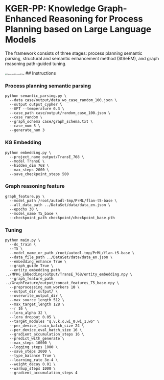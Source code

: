 # KGER-PP: Knowledge Graph-Enhanced Reasoning for Process Planning based on Large Language Models

The framework consists of three stages: process planning semantic parsing,  structural and semantic enhancement method (StSeEM), and graph reasoning path-guided tuning.

<img src="https://gitee.com/feng-xueqian/pic-go/raw/master/Figure_model_overall_flow.png" alt="Figure_model_overall_flow" style="zoom: 33%;" />
## Instructions

### Process planning semantic parsing

```shell
python semantic_parsing.py \
  --data case/output/data_wo_case_random_100.json \
  --output output_cypher \
  --GPT --temperature 0.3 \
  --case_path case/output/random_case_100.json \
  --case_random \
  --graph_schema case/graph_schema.txt \
  --case_num 5 \
  --generate_num 3
```

### KG Embedding

```shell
python embedding.py \
  --project_name output/TransE_768 \
  --model TransE \
  --hidden_dim 768 \
  --max_steps 2000 \
  --save_checkpoint_steps 500
```

### Graph reasoning feature

```shell
graph_feature.py \
  --model_path /root/autodl-tmp/PrML/flan-t5-base \
  --all_data_path ../DataSet/data/data_en.json \
  --epochs 30 \
  --model_name T5_base \
  --checkpoint_path checkpoint/checkpoint_base.pth
```

### Tuning

```shell
python main.py \
  --do_train \
  --T5 \
  --model_name_or_path /root/autodl-tmp/PrML/flan-t5-base \
  --data_file_path ../DataSet/data/data_en.json \
  --embedding_enhance True \
  --graph_guide True \
  --entity_embedding_path ../MPKG_Embedding/output/TransE_768/entity_embedding.npy \
  --graph_feature_path ../GraphFeature/output/concat_features_T5_base.npy \
  --preprocessing_num_workers 10 \
  --output_dir output/ \
  --overwrite_output_dir \
  --max_source_length 512 \
  --max_target_length 128 \
  --r 16 \
  --lora_alpha 32 \
  --lora_dropout 0.05 \
  --target_modules "q,v,k,o,wi_0,wi_1,wo" \
  --per_device_train_batch_size 24 \
  --per_device_eval_batch_size 16 \
  --gradient_accumulation_steps 16 \
  --predict_with_generate \
  --max_steps 10000 \
  --logging_steps 1000 \
  --save_steps 2000 \
  --type_balance True \
  --learning_rate 3e-4 \
  --weight_decay 0.01 \
  --warmup_steps 1000 \
  --gradient_accumulation_steps 4
```
